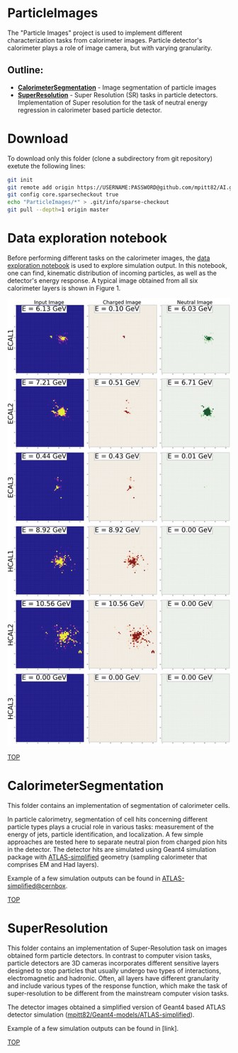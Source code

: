 # ParticleImages

The "Particle Images" project is used to implement different characterization tasks from calorimeter images.
Particle detector's calorimeter plays a role of image camera, but with varying granularity. 

## Outline:
* **[CalorimeterSegmentation](#calorimetersegmentation)** - Image segmentation of particle images
* **[SuperResolution](#superresolution)** - Super Resolution (SR) tasks in particle detectors. Implementation of Super resolution for the task of neutral energy regression in calorimeter based particle detector.

# Download 

To download only this folder (clone a subdirectory from git repository) exetute the following lines:
```bash
git init
git remote add origin https://USERNAME:PASSWORD@github.com/mpitt82/AI.git
git config core.sparsecheckout true
echo "ParticleImages/*" > .git/info/sparse-checkout
git pull --depth=1 origin master
```

# Data exploration notebook
Before performing different tasks on the calorimeter images, the [data exploration notebook](https://nbviewer.jupyter.org/github/mpitt82/AI/blob/master/ParticleImages/DataExploration.ipynb)
 is used to explore simulation output. In this notebook, one can find, kinematic distribution of incoming particles,
as well as the detector's energy response. A typical image obtained from all six calorimeter layers is shown in Figure 1.

![Figure 1: Calorimeter image](images/Event_200_cells.png)

[TOP](#outline)
# CalorimeterSegmentation
This folder contains an implementation of segmentation of calorimeter cells.

In particle calorimetry, segmentation of cell hits concerning different particle types plays a crucial role in various tasks:
 measurement of the energy of jets, particle identification, and localization. 
A few simple approaches are tested here to separate neutral pion from charged pion hits in the detector. 
The detector hits are simulated using Geant4 simulation package with [ATLAS-simplified](https://mpitt82.github.io/Geant4-models/ATLAS-simplified) geometry (sampling calorimeter that comprises EM and Had layers).

Example of a few simulation outputs can be found in [ATLAS-simplified@cernbox](https://cernbox.cern.ch/index.php/s/oCg3en1GHAvYSTo).

[TOP](#outline)
# SuperResolution
This folder contains an implementation of Super-Resolution task on images obtained form particle detectors. In contrast to computer vision tasks, particle detectors are 3D cameras incorporates different sensitive layers designed to stop particles that usually undergo two types of interactions, electromagnetic and hadronic. Often, all layers have different granularity and include various types of the response function, which make the task of super-resolution to be different from the mainstream computer vision tasks.


The detector images obtained a simplified version of Geant4 based ATLAS detector simulation ([mpitt82/Geant4-models/ATLAS-simplified](https://github.com/mpitt82/Geant4-models/tree/master/ATLAS-simplified)). 

Example of a few simulation outputs can be found in [link].

[TOP](#outline)
